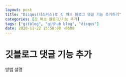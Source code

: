 ```yaml
---
layout: post
title: "Disqus(디스커스)로 깃 허브 블로그 댓글 기능 추가하기"
categories: [깃 허브 블로그/기능 추가]
tags: ["gitblog", "github blog", "disqus"]
date: 2020-11-22 15:50:00 -0500
---
```


# 깃블로그 댓글 기능 추가

방법 설명